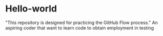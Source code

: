 # Hello-world
"This repository is designed for practicing the GitHub Flow process."
An aspiring coder that want to learn code to obtain employment in testing

